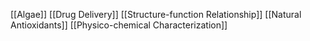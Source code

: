 [[Algae]]
[[Drug Delivery]]
[[Structure-function Relationship]]
[[Natural Antioxidants]]
[[Physico-chemical Characterization]]

